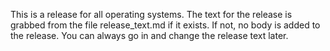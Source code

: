 This is a release for all operating systems. The text for the release is grabbed from the file release_text.md if it exists. If not, no body is added to the release. You can always go in and change the release text later.

